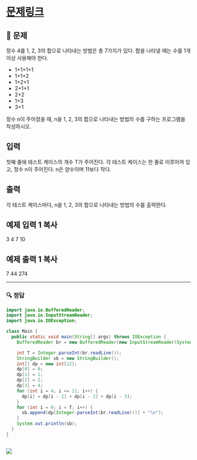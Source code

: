 # [문제링크](https://www.acmicpc.net/problem/9095)

## 📝 문제

정수 4를 1, 2, 3의 합으로 나타내는 방법은 총 7가지가 있다. 합을 나타낼 때는 수를 1개 이상 사용해야 한다.

-   1+1+1+1
-   1+1+2
-   1+2+1
-   2+1+1
-   2+2
-   1+3
-   3+1

정수 n이 주어졌을 때, n을 1, 2, 3의 합으로 나타내는 방법의 수를 구하는 프로그램을 작성하시오.

## 입력

첫째 줄에 테스트 케이스의 개수 T가 주어진다. 각 테스트 케이스는 한 줄로 이루어져 있고, 정수 n이 주어진다. n은 양수이며 11보다 작다.

## 출력

각 테스트 케이스마다, n을 1, 2, 3의 합으로 나타내는 방법의 수를 출력한다.

## 예제 입력 1 복사

3
4
7
10

## 예제 출력 1 복사

7
44
274


---

### 🔍 정답

```java
import java.io.BufferedReader;
import java.io.InputStreamReader;
import java.io.IOException;

class Main {
  public static void main(String[] args) throws IOException {
    BufferedReader br = new BufferedReader(new InputStreamReader(System.in));

    int T = Integer.parseInt(br.readLine());
    StringBuilder sb = new StringBuilder();
    int[] dp = new int[12];
    dp[0] = 0;
    dp[1] = 1;
    dp[2] = 2;
    dp[3] = 4;
    for (int i = 4; i <= 11; i++) {
      dp[i] = dp[i - 1] + dp[i - 2] + dp[i - 3];
    }
    for (int i = 0; i < T; i++) {
      sb.append(dp[Integer.parseInt(br.readLine())] + "\n");
    }
    System.out.println(sb);
  }
}
```

![](https://img1.daumcdn.net/thumb/R1280x0/?scode=mtistory2&fname=https%3A%2F%2Fk.kakaocdn.net%2Fdn%2F6ClK8%2FbtrRjXKJxH0%2F5C0eFkRffkfCDvpV594zL1%2Fimg.jpg)
- 